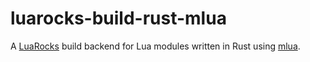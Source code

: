 # luarocks-build-rust-mlua

A [LuaRocks] build backend for Lua modules written in Rust using [mlua].

[LuaRocks]: http://luarocks.org
[mlua]: http://github.com/khvzak/mlua
